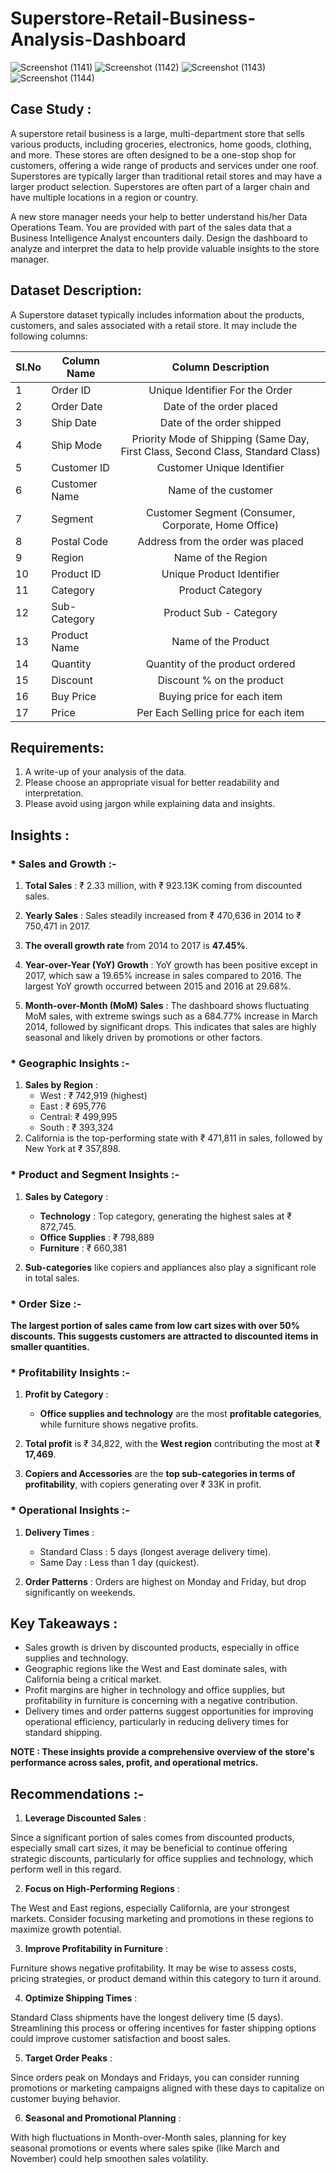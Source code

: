 # Superstore-Retail-Business-Analysis-Dashboard

![Screenshot (1141)](https://github.com/user-attachments/assets/418fa155-b652-4163-a478-a2615ce0b8a4)
![Screenshot (1142)](https://github.com/user-attachments/assets/7e6dd6e5-a250-4b09-864b-222bb72e97b4)
![Screenshot (1143)](https://github.com/user-attachments/assets/024abd1f-0290-4035-9042-6bc358f013a9)
![Screenshot (1144)](https://github.com/user-attachments/assets/046ef629-2c80-41d5-b7d6-98cd4a66ac2f)


## Case Study :

A superstore retail business is a large, multi-department store that sells various products, including groceries, electronics, home goods, clothing, and more. These stores are often designed to be a one-stop shop for customers, offering a wide range of products and services under one roof. Superstores are typically larger than traditional retail stores and may have a larger product selection. Superstores are often part of a larger chain and have multiple locations in a region or country.

A new store manager needs your help to better understand his/her Data Operations Team. You are provided with part of the sales data that a Business Intelligence Analyst encounters daily. Design the dashboard to analyze and interpret the data to help provide valuable insights to the store manager.

## Dataset Description:

A Superstore dataset typically includes information about the products, customers, and sales associated with a retail store. It may include the following columns:

  | Sl.No |	Column Name	| Column Description |
  | ----- |-------------|:------------------:|
  |   1	  |  Order ID   | Unique Identifier For the Order |
  |   2   |  Order Date | Date of the order placed |
  |   3	  |  Ship Date  | Date of the order shipped | 
  |   4   | Ship Mode   | Priority Mode of Shipping (Same Day, First Class,    Second Class, Standard Class) | 
  | 5	| Customer ID   | Customer Unique Identifier | 
  | 6	| Customer Name	| Name of the customer | 
  | 7	| Segment	    | Customer Segment (Consumer, Corporate, Home Office)
  | 8   | Postal Code   | Address from the order was placed | 
  | 9   | Region	    | Name of the Region | 
  | 10  | Product ID    | Unique Product Identifier | 
  | 11  | Category      | Product Category | 
  | 12  | Sub-Category  | Product Sub - Category | 
  | 13  | Product Name  | Name of the Product | 
  | 14  | Quantity    	| Quantity of the product ordered | 
  | 15  | Discount      | Discount % on the product | 
  | 16  | Buy Price   	| Buying price for each item | 
  | 17  | Price         | Per Each Selling price for each item | 

## Requirements:
1.  A write-up of your analysis of the data.
2.  Please choose an appropriate visual for better readability and interpretation.
3.	Please avoid using jargon while explaining data and insights.


## Insights :

### * Sales and Growth :-
 1. **Total Sales** : ₹ 2.33 million, with ₹ 923.13K coming from discounted sales.

 2. **Yearly Sales** : Sales steadily increased from ₹ 470,636 in 2014 to ₹ 750,471 in 2017. 
 3. **The overall growth rate** from 2014 to 2017 is **47.45%**.
4. **Year-over-Year (YoY) Growth** : YoY growth has been positive except in 2017, which saw a 19.65% increase in sales compared to 2016. The largest YoY growth occurred between 2015 and 2016 at 29.68%.
5. **Month-over-Month (MoM) Sales** : The dashboard shows fluctuating MoM sales, with extreme swings such as a 684.77% increase in March 2014, followed by significant drops. This indicates that sales are highly seasonal and likely driven by promotions or other factors.

### * Geographic Insights :-

1. **Sales by Region** :
    * West   : ₹ 742,919 (highest)
    * East   : ₹ 695,776
    * Central: ₹ 499,995
    * South  : ₹ 393,324
2. California is the top-performing state with ₹ 471,811 in sales, followed by New York at ₹ 357,898.

### * Product and Segment Insights :-

1. **Sales by Category** :
   * **Technology** : Top category, generating the highest sales at ₹ 872,745.
   *  **Office Supplies** : ₹ 798,889
   *  **Furniture** : ₹ 660,381
  
2. **Sub-categories** like copiers and appliances also play a significant role in total sales.

### * Order Size :-

**The largest portion of sales came from low cart sizes with over 50% discounts. This suggests customers are attracted to discounted items in smaller quantities.**

### * Profitability Insights :-

1. **Profit by Category** :

   * **Office supplies and technology** are the most **profitable categories**, while furniture shows negative profits.

2. **Total profit** is ₹ 34,822, with the **West region** contributing the most at **₹ 17,469**.
3. **Copiers and Accessories** are the **top sub-categories in terms of profitability**, with copiers generating over ₹ 33K in profit.
 

### * Operational Insights :-

1. **Delivery Times** :

   * Standard Class : 5 days (longest average delivery time).
   * Same Day : Less than 1 day (quickest).
2. **Order Patterns** : Orders are highest on Monday and Friday, but drop significantly on weekends.

## Key Takeaways :

* Sales growth is driven by discounted products, especially in office supplies and technology.
* Geographic regions like the West and East dominate sales, with California being a critical market.
* Profit margins are higher in technology and office supplies, but profitability in furniture is concerning with a negative contribution.
* Delivery times and order patterns suggest opportunities for improving operational efficiency, particularly in reducing delivery times for standard shipping.

**NOTE : These insights provide a comprehensive overview of the store's performance across sales, profit, and operational metrics.**

## Recommendations :-

1. **Leverage Discounted Sales** :

Since a significant portion of sales comes from discounted products, especially small cart sizes, it may be beneficial to continue offering strategic discounts, particularly for office supplies and technology, which perform well in this regard.

2. **Focus on High-Performing Regions** :

The West and East regions, especially California, are your strongest markets. Consider focusing marketing and promotions in these regions to maximize growth potential.

3. **Improve Profitability in Furniture** :

Furniture shows negative profitability. It may be wise to assess costs, pricing strategies, or product demand within this category to turn it around.

4. **Optimize Shipping Times** :

Standard Class shipments have the longest delivery time (5 days). Streamlining this process or offering incentives for faster shipping options could improve customer satisfaction and boost sales.

5. **Target Order Peaks** :

Since orders peak on Mondays and Fridays, you can consider running promotions or marketing campaigns aligned with these days to capitalize on customer buying behavior.

6. **Seasonal and Promotional Planning** :

With high fluctuations in Month-over-Month sales, planning for key seasonal promotions or events where sales spike (like March and November) could help smoothen sales volatility.
